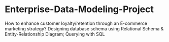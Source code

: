 # Enterprise-Data-Modeling-Project
How to enhance customer loyalty/retention through an E-commerce marketing strategy? Designing database schema using Relational Schema &amp; Entity-Relationship Diagram; Querying with SQL
